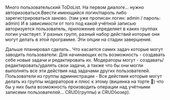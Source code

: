Много пользовательский ToDoList. На первом диалоге... нужно авторизоваться.Ввести имеющийся логин/пароль либо зарегистрироваться заново.
(там уже прописан логин: admin / пароль: admin) И в зависимости от того под какой учётной записью авторизуется пользователь,
приложение определяет в каких группах логин участвует. У разных групп, разный набор действий которые они могут делать в этой программе.
Эти опции на стадии завершения.

Дальше планировал сделать.. Что касается самих задач которые могут заводить пользователи:
Для начинающих есть возможность - создавать себе новые задачи и редактировать их.
Модераторы могут - создавать/редактировать/удалять свои задачи, а также что бы они могли выполнять все эти действия над задачами других пользователей.
Пользователи из группы администрации - Все действия которые могут делать из группы модераторов и плюс к этому
(вишенка на торте 🥰) что бы у них была возможность производить операции над учётными записями пользователей... CRUD(группы) и CRUD(юзер).
